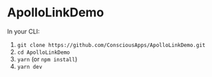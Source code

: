 # ApolloLinkDemo

In your CLI:

1. `git clone https://github.com/ConsciousApps/ApolloLinkDemo.git`
2. `cd ApolloLinkDemo`
3. `yarn` (or `npm install`)
4. `yarn dev`
